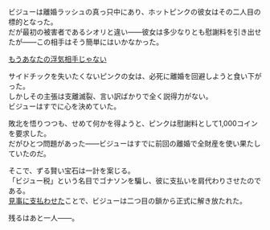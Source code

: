 <!-- title: 離婚 No.2 -->
<!-- relationship: No Longer Together -->

ビジューは離婚ラッシュの真っ只中にあり、ホットピンクの彼女はその二人目の標的となった。  
だが最初の被害者であるシオリと違い――彼女は多少なりとも慰謝料を引き出せたが――この相手はそう簡単にはいかなかった。

[もうあなたの浮気相手じゃない](#embed:https://www.youtube.com/live/u3MQlnSHfhA?feature=shared&t=13723)

サイドチックを失いたくないピンクの女は、必死に離婚を回避しようと食い下がった。  
しかしその主張は支離滅裂、言い訳ばかりで全く説得力がない。  
ビジューはすでに心を決めていた。

敗北を悟りつつも、せめて何かを得ようと、ピンクは慰謝料として1,000コインを要求した。  
だがひとつ問題があった――ビジューはすでに前回の離婚で全財産を使い果たしていたのだ。

そこで、ずる賢い宝石は一計を案じる。  
「ビジュー税」という名目でゴナソンを騙し、彼に支払いを肩代わりさせたのである。  
[見事に支払わせた](https://www.youtube.com/live/u3MQlnSHfhA?feature=shared&t=14099)ことで、ビジューは二つ目の鎖から正式に解き放たれた。

残るはあと一人――。
